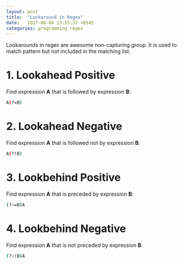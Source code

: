 ```yaml
---
layout: post
title:  "Lookaround in Regex"
date:   2017-08-04 13:55:37 +0545
categories: programming regex
---
```



Lookarounds in regex are awesome non-capturing group. It is used to match pattern but not included in the matching list.  

# 1. Lookahead Positive
Find expression **A** that is followed by expression **B**:  
```bash
A(?=B)
```

# 2. Lookahead Negative 
Find expression **A** that is followed not by expression **B**:  
```bash
A(?!B)
```
# 3. Lookbehind Positive 
Find expression **A** that is preceded by expression **B**:  
```bash
(?<=B)A
```
# 4. Lookbehind Negative 
Find expression **A** that is not preceded by expression **B**:  
```bash
(?<!B)A
```
